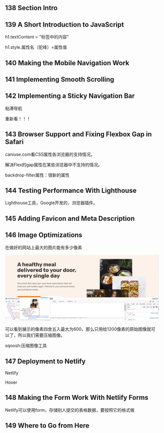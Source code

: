 ##  138 Section Intro

## 139 A Short Introduction to JavaScript

h1.textContent = "标签中的内容"

h1.style.属性名（驼峰）=属性值

## 140 Making the Mobile Navigation Work



## 141 Implementing Smooth Scrolling



## 142 Implementing a Sticky Navigation Bar

粘滞导航

重新看！！！



## 143 Browser Support and Fixing Flexbox Gap in Safari

caniuse.com看CSS属性各浏览器的支持情况。

解决Flex的gap属性在某些浏览器中不支持的情况。

backdrop-filter属性：很新的属性





## 144 Testing Performance With Lighthouse

Lighthouse工具，Google开发的，浏览器插件。



## 145 Adding Favicon and Meta Description



## 146 Image Optimizations

在做好的网站上最大的图片能有多少像素

![](img\Snipaste_2022-11-19_16-54-49.png)

可以看到展示的像素四舍五入最大为600，那么只用给1200像素的原始图像就可以了，所以我们需要压缩图像。

sqoosh:压缩图像工具



## 147 Deployment to Netlify

Netlify

Hover

## 148 Making the Form Work With Netlify Forms

Netlify可以使用form，存储别人提交的表格数据，要按照它的格式做

## 149 Where to Go from Here